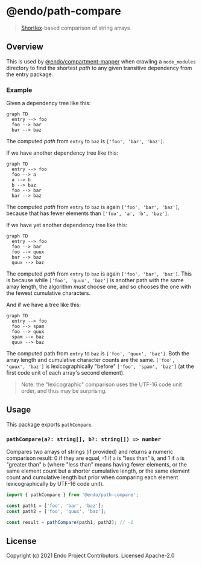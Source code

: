 # @endo/path-compare

> [Shortlex](https://en.wikipedia.org/wiki/Shortlex_order)-based comparison of string arrays

## Overview

This is used by [@endo/compartment-mapper][] when crawling a `node_modules` directory to find the shortest _path_ to any given transitive dependency from the entry package.

### Example

Given a dependency tree like this:

```mermaid
graph TD
  entry --> foo
  foo --> bar
  bar --> baz
```

The computed _path_ from `entry` to `baz` is `['foo', 'bar', 'baz']`.

If we have another dependency tree like this:

```mermaid
graph TD
  entry --> foo
  foo --> a
  a --> b
  b --> baz
  foo --> bar
  bar --> baz
```

The computed _path_ from `entry` to `baz` is again `['foo', 'bar', 'baz']`, because that has fewer elements than `['foo', 'a', 'b', 'baz']`.

If we have yet another dependency tree like this:

```mermaid
graph TD
  entry --> foo
  foo --> bar
  foo --> quux
  bar --> baz
  quux --> baz
```

The computed _path_ from `entry` to `baz` is again `['foo', 'bar', 'baz']`. This is because while `['foo', 'quux', 'baz']` is another path with the same array length, the algorithm _must_ choose one, and so chooses the one with the fewest cumulative characters.

And if we have a tree like this:

```mermaid
graph TD
  entry --> foo
  foo --> spam
  foo --> quux
  spam --> baz
  quux --> baz
```

The computed path from `entry` to `baz` is `['foo', 'quux', 'baz']`. Both the array length and cumulative character counts are the same. `['foo', 'quux', 'baz']` is lexicographically "before" `['foo', 'spam', 'baz']` (at the first code unit of each array's second element).

> Note: the "lexicographic" comparison uses the UTF-16 code unit order, and thus may be surprising.

## Usage

This package exports `pathCompare`.

### `pathCompare(a?: string[], b?: string[]) => number`

Compares two arrays of strings (if provided) and returns a numeric comparison result: 0 if they are equal, -1 if `a` is "less than" `b`, and 1 if `a` is "greater than" `b` (where "less than" means having fewer elements, or the same element count but a shorter cumulative length, or the same element count and cumulative length but prior when comparing each element lexicographically by UTF-16 code unit).  

```js
import { pathCompare } from '@endo/path-compare';

const path1 = ['foo', 'bar', 'baz'];
const path2 = ['foo', 'quux', 'baz'];

const result = pathCompare(path1, path2); // -1
```

## License

Copyright (c) 2021 Endo Project Contributors. Licensed Apache-2.0

[@endo/compartment-mapper]: https://github.com/endojs/endo/tree/main/packages/compartment-mapper
